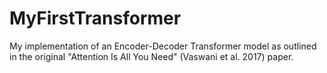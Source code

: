 # MyFirstTransformer
My implementation of an Encoder-Decoder Transformer model as outlined in the original "Attention Is All You Need" (Vaswani et al. 2017) paper. 
